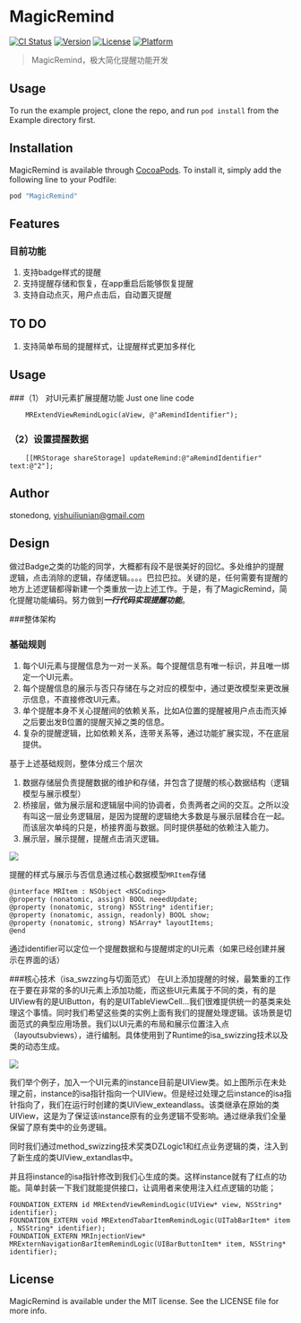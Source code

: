 # MagicRemind

[![CI Status](http://img.shields.io/travis/stonedong/MagicRemind.svg?style=flat)](https://travis-ci.org/stonedong/MagicRemind)
[![Version](https://img.shields.io/cocoapods/v/MagicRemind.svg?style=flat)](http://cocoapods.org/pods/MagicRemind)
[![License](https://img.shields.io/cocoapods/l/MagicRemind.svg?style=flat)](http://cocoapods.org/pods/MagicRemind)
[![Platform](https://img.shields.io/cocoapods/p/MagicRemind.svg?style=flat)](http://cocoapods.org/pods/MagicRemind)

>MagicRemind，极大简化提醒功能开发

## Usage

To run the example project, clone the repo, and run `pod install` from the Example directory first.


## Installation

MagicRemind is available through [CocoaPods](http://cocoapods.org). To install
it, simply add the following line to your Podfile:

```ruby
pod "MagicRemind"
```

## Features
### 目前功能

1. 支持badge样式的提醒
2. 支持提醒存储和恢复，在app重启后能够恢复提醒
3. 支持自动点灭，用户点击后，自动置灭提醒

## TO DO

1. 支持简单布局的提醒样式，让提醒样式更加多样化

## Usage


###（1） 对UI元素扩展提醒功能
Just one line code

```
    MRExtendViewRemindLogic(aView, @"aRemindIdentifier");
```

### （2）设置提醒数据


```
    [[MRStorage shareStorage] updateRemind:@"aRemindIdentifier" text:@"2"];
```

## Author

stonedong, yishuiliunian@gmail.com


## Design
做过Badge之类的功能的同学，大概都有段不是很美好的回忆。多处维护的提醒逻辑，点击消除的逻辑，存储逻辑。。。。巴拉巴拉。关键的是，任何需要有提醒的地方上述逻辑都得新建一个类重放一边上述工作。于是，有了MagicRemind，简化提醒功能编码。努力做到***一行代码实现提醒功能***。

###整体架构

### 基础规则

1. 每个UI元素与提醒信息为一对一关系。每个提醒信息有唯一标识，并且唯一绑定一个UI元素。
2. 每个提醒信息的展示与否只存储在与之对应的模型中，通过更改模型来更改展示信息，不直接修改UI元素。
3. 单个提醒本身不关心提醒间的依赖关系，比如A位置的提醒被用户点击而灭掉之后要出发B位置的提醒灭掉之类的信息。
4. 复杂的提醒逻辑，比如依赖关系，连带关系等，通过功能扩展实现，不在底层提供。


基于上述基础规则，整体分成三个层次

1. 数据存储层负责提醒数据的维护和存储，并包含了提醒的核心数据结构（逻辑模型与展示模型）
2. 桥接层，做为展示层和逻辑层中间的协调者，负责两者之间的交互。之所以没有叫这一层业务逻辑层，是因为提醒的逻辑绝大多数是与展示层糅合在一起。而该层次单纯的只是，桥接界面与数据。同时提供基础的依赖注入能力。
3. 展示层，展示提醒，提醒点击消灭逻辑。

![](http://ww4.sinaimg.cn/large/7df22103jw1f2u4zoec19j20cx0a63yv.jpg)

提醒的样式与展示与否信息通过核心数据模型```MRItem```存储

```
@interface MRItem : NSObject <NSCoding>
@property (nonatomic, assign) BOOL neeedUpdate;
@property (nonatomic, strong) NSString* identifier;
@property (nonatomic, assign, readonly) BOOL show;
@property (nonatomic, strong) NSArray* layoutItems;
@end
```

通过identifier可以定位一个提醒数据和与提醒绑定的UI元素（如果已经创建并展示在界面的话）


###核心技术（isa_swzzing与切面范式）
在UI上添加提醒的时候，最繁重的工作在于要在非常的多的UI元素上添加功能，而这些UI元素属于不同的类，有的是UIView有的是UIButton，有的是UITableViewCell...我们很难提供统一的基类来处理这个事情。同时我们希望这些类的实例上面有我们的提醒处理逻辑。该场景是切面范式的典型应用场景。我们以UI元素的布局和展示位置注入点（layoutsubviews），进行编制。具体使用到了Runtime的isa_swizzing技术以及类的动态生成。

![](http://ww4.sinaimg.cn/large/7df22103jw1f2u5kwvejoj20i70c2q3e.jpg)

我们举个例子，加入一个UI元素的instance目前是UIView类。如上图所示在未处理之前，instance的isa指针指向一个UIView。但是经过处理之后instance的isa指针指向了，我们在运行时创建的类UIView_exteandlass。该类继承在原始的类UIView，这是为了保证该instance原有的业务逻辑不受影响。通过继承我们全量保留了原有类中的业务逻辑。

同时我们通过method_swizzing技术奖类DZLogic1和红点业务逻辑的类，注入到了新生成的类UIView_extandlas中。

并且将instance的isa指针修改到我们心生成的类。这样instance就有了红点的功能。简单封装一下我们就能提供接口，让调用者来使用注入红点逻辑的功能；

```
FOUNDATION_EXTERN id MRExtendViewRemindLogic(UIView* view, NSString* identifier);
FOUNDATION_EXTERN void MRExtendTabarItemRemindLogic(UITabBarItem* item , NSString* identifier);
FOUNDATION_EXTERN MRInjectionView* MRExternNavigationBarItemRemindLogic(UIBarButtonItem* item, NSString* identifier);
```

## License

MagicRemind is available under the MIT license. See the LICENSE file for more info.
